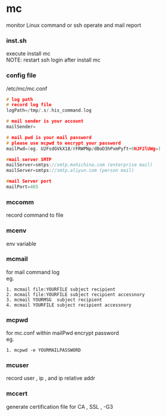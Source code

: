 # mc
monitor Linux  command or ssh operate  and mail report

### inst.sh
execute install mc  
NOTE: restart ssh  login after install mc

### config file
/etc/mc/mc.conf
```c
# log path 
# record log file
logPath=/tmp/.s/.his_command.log

# mail sender is your account
mailSender=

# mail pwd is your mail password 
# please use mcpwd to encrypt your password
mailPwd=(eg. U2FsdGVkX18/rFRWPNp/dBoD3hPxmPyft+0NJF2lUWg=)

#mail server SMTP
mailServer=smtps://smtp.mxhichina.com (enterprise mail)
mailServer=smtps://smtp.aliyun.com (person mail)

#mail Server port
mailPort=465
```



### mccomm 
record command to file

### mcenv 
env variable 

### mcmail 
for mail command log  
eg. 
```shell
1. mcmail file:YOURFILE subject recipient
2. mcmail file:YOURFILE subject recipient accessnory
3. mcmail YOURMSG  subject recipient
4. mcmail YOURFILE subject recipient accessnory
```
### mcpwd 
for mc.conf within mailPwd encrypt password  
eg.  
```shell
1. mcpwd -e YOURMAILPASSWORD
```


### mcuser
record user , ip , and ip relative addr

### mccert
generate certification file for CA , SSL , -G3

